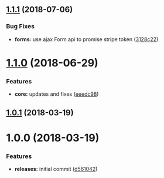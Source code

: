 <a name="1.1.1"></a>
## [1.1.1](https://github.com/hypeJunctionPro/Elgg3-hypeStripePayments/compare/1.1.0...1.1.1) (2018-07-06)


### Bug Fixes

* **forms:** use ajax Form api to promise stripe token ([3128c22](https://github.com/hypeJunctionPro/Elgg3-hypeStripePayments/commit/3128c22))



<a name="1.1.0"></a>
# [1.1.0](https://github.com/hypeJunctionPro/Elgg3-hypeStripePayments/compare/1.0.1...1.1.0) (2018-06-29)


### Features

* **core:** updates and fixes ([eeedc98](https://github.com/hypeJunctionPro/Elgg3-hypeStripePayments/commit/eeedc98))



<a name="1.0.1"></a>
## [1.0.1](https://github.com/hypeJunctionPro/Elgg3-hypeStripePayments/compare/1.0.0...1.0.1) (2018-03-19)



<a name="1.0.0"></a>
# 1.0.0 (2018-03-19)


### Features

* **releases:** initial commit ([d561042](https://github.com/hypeJunctionPro/Elgg3-hypeStripPayments/commit/d561042))



